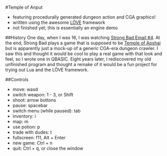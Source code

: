 #Temple of Anput
* featuring procedurally generated dungeon action and CGA graphics!
* written using the awesome [LÖVE](http://love2d.org) framework
* not finished yet; this is essentially an engine demo

##History
One day, when I was 16, I was watching
[Strong Bad Email #4](http://www.homestarrunner.com/sbemail4.html).  At the
end, Strong Bad plays a game that is supposed to be
[Temple of Apshai](http://en.wikipedia.org/wiki/Temple_of_Apshai) but is
apparently just a mock-up of a generic CGA-era dungeon crawler.  I saw this and
thought it would be cool to play a real game with that look and feel, so I
wrote one in QBASIC.  Eight years later, I rediscovered my old unfinished
program and thought a remake of it would be a fun project for trying out Lua
and the LÖVE framework.

##Controls
* move: wasd
* switch weapon: 1 - 3, or Shift
* shoot: arrow buttons
* pause: spacebar
* switch menu (while paused): tab
* inventory: i
* map: m
* use potion: p
* trade with dudes: t
* fullscreen: f11, Alt + Enter
* new game: Ctrl + n
* quit: Ctrl + q, or close the window
